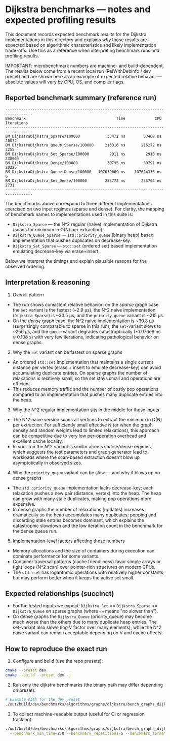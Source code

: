 # Dijkstra benchmarks — notes and expected profiling results

This document records expected benchmark results for the Dijkstra implementations in this directory and explains *why* those results are expected based on algorithmic characteristics and likely implementation trade-offs. Use this as a reference when interpreting benchmark runs and profiling results.

IMPORTANT: microbenchmark numbers are machine- and build-dependent. The results below come from a recent local run (RelWithDebInfo / dev preset) and are shown here as an example of expected relative behavior — absolute values will vary by CPU, OS, and compiler flags.

## Reported benchmark summary (reference run)
```
----------------------------------------------------------------------------------
Benchmark                                        Time             CPU   Iterations
----------------------------------------------------------------------------------
BM_DijkstraDijkstra_Sparse/100000            33472 ns        33468 ns        20072
BM_DijkstraDijkstra_Queue_Sparse/100000     215316 ns       215272 ns         3255
BM_DijkstraDijkstra_Set_Sparse/100000         2911 ns         2910 ns       238064
BM_DijkstraDijkstra_Dense/100000             30795 ns        30791 ns        20225
BM_DijkstraDijkstra_Queue_Dense/100000   107639069 ns    107624333 ns            6
BM_DijkstraDijkstra_Set_Dense/100000        255772 ns       255704 ns         2731
----------------------------------------------------------------------------------
```
The benchmarks above correspond to three different implementations exercised on two input regimes (sparse and dense). For clarity, the mapping of benchmark names to implementations used in this suite is:

- `Dijkstra_Sparse` — the N^2 regular (naive) implementation of Dijkstra (scans for minimum in O(N) per extraction).
- `Dijkstra_Queue_Sparse` — `std::priority_queue` (binary heap) based implementation that pushes duplicates on decrease-key.
- `Dijkstra_Set_Sparse` — `std::set` (ordered set) based implementation emulating decrease-key via erase+insert.

Below we interpret the timings and explain plausible reasons for the observed ordering.

## Interpretation & reasoning

1) Overall pattern
- The run shows consistent relative behavior: on the *sparse* graph case the `Set` variant is the fastest (~2.9 µs), the N^2 naive implementation (`Dijkstra_Sparse`) is ~33.5 µs, and the `priority_queue` variant is ~215 µs.
- On the *dense* graph case: the N^2 naive implementation is ~30.8 µs (surprisingly comparable to sparse in this run), the `set`-variant slows to ~256 µs, and the `queue`-variant degrades catastrophically (~1.076e8 ns ≈ 0.108 s) with very few iterations, indicating pathological behavior on dense graphs.

2) Why the `set` variant can be fastest on sparse graphs
- An ordered `std::set` implementation that maintains a single current distance per vertex (erase + insert to emulate decrease-key) can avoid accumulating duplicate entries. On sparse graphs the number of relaxations is relatively small, so the set stays small and operations are efficient.
- This reduces memory traffic and the number of costly pop operations compared to an implementation that pushes many duplicate entries into the heap.

3) Why the N^2 regular implementation sits in the middle for these inputs
- The N^2 naive version scans all vertices to extract the minimum in O(N) per extraction. For sufficiently small effective N (or when the graph density and random weights lead to limited relaxations), this approach can be competitive due to very low per-operation overhead and excellent cache locality.
- In your run the N^2 variant is similar across sparse/dense regimes, which suggests the test parameters and graph generator lead to workloads where the scan-based extraction doesn't blow up asymptotically in observed sizes.

4) Why the `priority_queue` variant can be slow — and why it blows up on dense graphs
- The `std::priority_queue` implementation lacks decrease-key; each relaxation pushes a new pair (distance, vertex) into the heap. The heap can grow with many stale duplicates, making pop operations more expensive.
- In dense graphs the number of relaxations (updates) increases dramatically so the heap accumulates many duplicates; popping and discarding stale entries becomes dominant, which explains the catastrophic slowdown and the low iteration count in the benchmark for the dense queue run.

5) Implementation-level factors affecting these numbers
- Memory allocations and the size of containers during execution can dominate performance for some variants.
- Container traversal patterns (cache friendliness) favor simple arrays or tight loops (N^2 scan) over pointer-rich structures on modern CPUs.
- The `std::set` has logarithmic operations with relatively higher constants but may perform better when it keeps the active set small.

## Expected relationships (succinct)
- For the tested inputs we expect: `Dijkstra_Set` <= `Dijkstra_Sparse` <= `Dijkstra_Queue` on sparse graphs (where `<=` means "no slower than").
- On dense graphs the `Dijkstra_Queue` (priority_queue) may become much worse than the others due to many duplicate heap entries. The set-variant also slows (log V factor over many elements), while the N^2 naive variant can remain acceptable depending on V and cache effects.

## How to reproduce the exact run

1. Configure and build (use the repo presets):

```bash
cmake --preset dev
cmake --build --preset dev -j
```

2. Run only the dijkstra benchmarks (the binary path may differ depending on preset):

```bash
# Example path for the dev preset
./out/build/dev/benchmarks/algorithms/graphs/dijkstra/bench_graphs_dijkstra --benchmark_min_time=2.0 --benchmark_repetitions=5
```

3. To collect machine-readable output (useful for CI or regression tracking):

```bash
./out/build/dev/benchmarks/algorithms/graphs/dijkstra/bench_graphs_dijkstra \
  --benchmark_min_time=2.0 --benchmark_repetitions=5 --benchmark_format=json > results.json
```